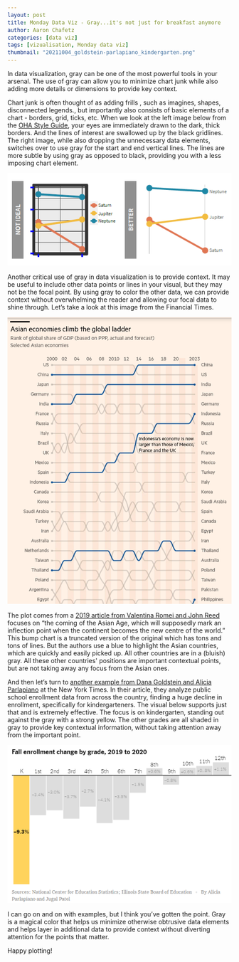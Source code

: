 ```yaml
---
layout: post
title: Monday Data Viz - Gray...it's not just for breakfast anymore
author: Aaron Chafetz
categories: [data viz]
tags: [vizualisation, Monday data viz]
thumbnail: "20211004_goldstein-parlapiano_kindergarten.png"
---
```


In data visualization, gray can be one of the most powerful tools in your arsenal. The use of gray can allow you to minimize chart junk while also adding more details or dimensions to provide key context. 

Chart junk is often thought of as adding frills , such as imagines, shapes, disconnected legends., but importantly also consists of basic elements of a chart - borders, grid, ticks, etc. When we look at the left image below from the [OHA Style Guide](https://issuu.com/achafetz/docs/oha_styleguide), your eyes are immediately drawn to the dark, thick borders. And the lines of interest are swallowed up by the black gridlines. The right image, while also dropping the unnecessary data elements, switches over to use gray for the start and end vertical lines. The lines are more subtle by using gray as opposed to black, providing you with a less imposing chart element.

![thick border and grid](/assets/img/posts/20211004_chafetz-essam_chartjunk.png)

Another critical use of gray in data visualization is to provide context. It may be useful to include other data points or lines in your visual, but they may not be the focal point. By using gray to color the other data, we can provide context without overwhelming the reader and allowing our focal data to shine through. Let’s take a look at this image from the Financial Times. 

![bump chart with asian countries highlighted others gray](/assets/img/posts/20211004_romei-reed_bump-chart.png)

The plot comes from a [2019 article from Valentina Romei and John Reed](https://www.ft.com/content/520cb6f6-2958-11e9-a5ab-ff8ef2b976c7) focuses on “the coming of the Asian Age, which will supposedly mark an inflection point when the continent becomes the new centre of the world.” This bump chart is a truncated version of the original which has tons and tons of lines. But the authors use a blue to highlight the Asian countries, which are quickly and easily picked up. All other countries are in a (bluish) gray. All these other countries' positions are important contextual points, but are not taking away any focus from the Asian ones.

And then let’s turn to [another example from Dana Goldstein and Alicia Parlapiano](https://www.nytimes.com/2021/08/07/us/covid-kindergarten-enrollment.html) at the New York Times. In their article, they analyze public school enrollment data from across the country, finding a huge decline in enrollment, specifically for kindergarteners. The visual below supports just that and is extremely effective. The focus is on kindergarten, standing out against the gray with a strong yellow. The other grades are all shaded in gray to provide key contextual information, without taking attention away from the important point.

![offet bar plot](/assets/img/posts/20211004_goldstein-parlapiano_kindergarten.png)

I can go on and on with examples, but I think you’ve gotten the point. Gray is a magical color that helps us minimize otherwise obtrusive data elements and helps layer in additional data to provide context without diverting attention for the points that matter.

Happy plotting!